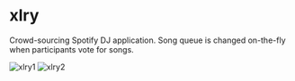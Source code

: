 # xlry

Crowd-sourcing Spotify DJ application. Song queue is changed on-the-fly when participants vote for songs.

![xlry1](https://ibb.co/XDYrwQq)
![xlry2](https://ibb.co/SvR4xH5)
